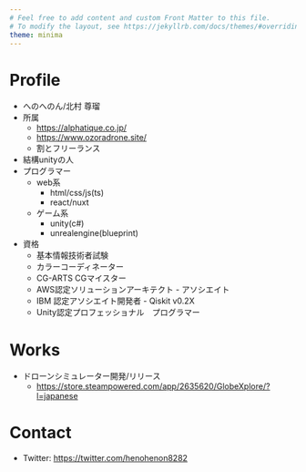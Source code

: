 ```yaml
---
# Feel free to add content and custom Front Matter to this file.
# To modify the layout, see https://jekyllrb.com/docs/themes/#overriding-theme-defaults
theme: minima
---
```


# Profile
- へのへのん/北村 尊瑠
- 所属
  - https://alphatique.co.jp/
  - https://www.ozoradrone.site/
  - 割とフリーランス
- 結構unityの人
- プログラマー
  - web系
    - html/css/js(ts)
    - react/nuxt
  - ゲーム系
    - unity(c#)
    - unrealengine(blueprint)
- 資格
  - 基本情報技術者試験
  - カラーコーディネーター
  - CG-ARTS CGマイスター
  - AWS認定ソリューションアーキテクト - アソシエイト
  - IBM 認定アソシエイト開発者 - Qiskit v0.2X
  - Unity認定プロフェッショナル　プログラマー
# Works
- ドローンシミュレーター開発/リリース
  - https://store.steampowered.com/app/2635620/GlobeXplore/?l=japanese
# Contact
- Twitter: https://twitter.com/henohenon8282